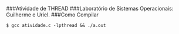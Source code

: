 
###Atividade de THREAD
###Laboratório de Sistemas Operacionais: Guilherme e Uriel.
###Como Compilar

`$ gcc atividade.c -lpthread && ./a.out`
